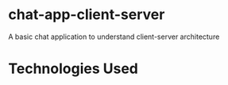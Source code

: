 # chat-app-client-server
A basic chat application to understand client-server architecture
# Technologies Used

![]()
